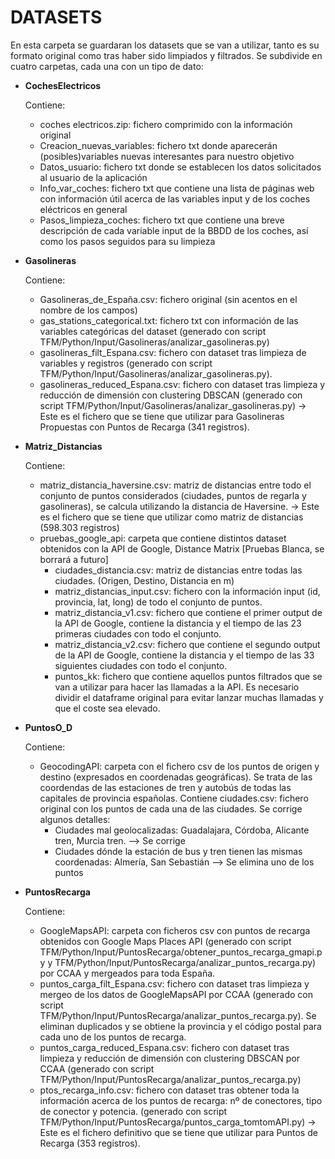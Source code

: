 # DATASETS

En esta carpeta se guardaran los datasets que se van a utilizar, tanto es su formato original como tras haber sido limpiados y filtrados.
Se subdivide en cuatro carpetas, cada una con un tipo de dato:

- __CochesElectricos__

	Contiene:
	- coches electricos.zip: fichero comprimido con la información original
	- Creacion_nuevas_variables: fichero txt donde aparecerán (posibles)variables nuevas interesantes para nuestro objetivo
	- Datos_usuario: fichero txt donde se establecen los datos solicitados al usuario de la aplicación
	- Info_var_coches: fichero txt que contiene una lista de páginas web con información útil acerca de las variables input y de los coches eléctricos en general
	- Pasos_limpieza_coches: fichero txt que contiene una breve descripción de cada variable input de la BBDD de los coches, así como los pasos seguidos para su limpieza

- __Gasolineras__

	Contiene:
	- Gasolineras_de_España.csv: fichero original (sin acentos en el nombre de los campos)
	- gas_stations_categorical.txt: fichero txt con información de las variables categóricas del dataset (generado con script TFM/Python/Input/Gasolineras/analizar_gasolineras.py)
	- gasolineras_filt_Espana.csv: fichero con dataset tras limpieza de variables y registros (generado con script TFM/Python/Input/Gasolineras/analizar_gasolineras.py).
	- gasolineras_reduced_Espana.csv: fichero con dataset tras limpieza y reducción de dimensión con clustering DBSCAN (generado con script TFM/Python/Input/Gasolineras/analizar_gasolineras.py) -> Este es el fichero que se tiene que utilizar para Gasolineras Propuestas con Puntos de Recarga (341 registros).

- __Matriz_Distancias__

	Contiene:
	- matriz_distancia_haversine.csv: matriz de distancias entre todo el conjunto de puntos considerados (ciudades, puntos de regarla y gasolineras), se calcula utilizando la distancia de Haversine.  -> Este es el fichero que se tiene que utilizar como matriz de distancias (598.303 registros)
	- pruebas_google_api: carpeta que contiene distintos dataset obtenidos con la API de Google, Distance Matrix [Pruebas Blanca, se borrará a futuro]
		* ciudades_distancia.csv: matriz de distancias entre todas las ciudades. (Origen, Destino, Distancia en m)
		* matriz_distancias_input.csv: fichero con la información input (id, provincia, lat, long) de todo el conjunto de puntos.
		* matriz_distancia_v1.csv: fichero que contiene el primer output de la API de Google, contiene la distancia y el tiempo de las 23 primeras ciudades con todo el conjunto.
		* matriz_distancia_v2.csv: fichero que contiene el segundo output de la API de Google, contiene la distancia y el tiempo de las 33 siguientes ciudades con todo el conjunto.
		* puntos_kk: fichero que contiene aquellos puntos filtrados que se van a utilizar para hacer las llamadas a la API. Es necesario dividir el dataframe original para evitar lanzar muchas llamadas y que el coste sea elevado.
	
- __PuntosO_D__

	Contiene:
	- GeocodingAPI: carpeta con el fichero csv de los puntos de origen y destino (expresados en coordenadas geográficas). Se trata de las coordendas de las estaciones de tren y autobús de todas las capitales de provincia españolas.
	  Contiene ciudades.csv: fichero original con los puntos de cada una de las ciudades. Se corrige algunos detalles:
		* Ciudades mal geolocalizadas: Guadalajara, Córdoba, Alicante tren, Murcia tren. --> Se corrige
		* Ciudades dónde la estación de bus y tren tienen las mismas coordenadas: Almería, San Sebastián --> Se elimina uno de los puntos
	
	
- __PuntosRecarga__

	Contiene: 
	- GoogleMapsAPI: carpeta con ficheros csv con puntos de recarga obtenidos con Google Maps Places API (generado con script TFM/Python/Input/PuntosRecarga/obtener_puntos_recarga_gmapi.py y TFM/Python/Input/PuntosRecarga/analizar_puntos_recarga.py) por CCAA y mergeados para toda España. 
	- puntos_carga_filt_Espana.csv: fichero con dataset tras limpieza y mergeo de los datos de GoogleMapsAPI por CCAA (generado con script TFM/Python/Input/PuntosRecarga/analizar_puntos_recarga.py). Se eliminan duplicados y se obtiene la provincia y el código postal para cada uno de los puntos de recarga.
	- puntos_carga_reduced_Espana.csv: fichero con dataset tras limpieza y reducción de dimensión con clustering DBSCAN por CCAA (generado con script TFM/Python/Input/PuntosRecarga/analizar_puntos_recarga.py)
	- ptos_recarga_info.csv: fichero con dataset tras obtener toda la información acerca de los puntos de recarga: nº de conectores, tipo de conector y potencia. (generado con script TFM/Python/Input/PuntosRecarga/puntos_carga_tomtomAPI.py) -> Este es el fichero definitivo que se tiene que utilizar para Puntos de Recarga (353 registros).
